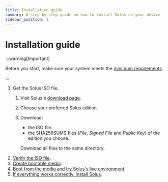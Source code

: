 ```yaml
---
title: Installation guide
summary: A step-by-step guide on how to install Solus on your device
sidebar_position: 1
---
```


# Installation guide

:::warning[Important]

Before you start, make sure your system meets the [minimum requirements](./system-requirements.md).

:::

1. Get the Solus ISO file.
   1. Visit Solus's [download page](https://getsol.us/download).
   2. Choose your preferred Solus edition.
   3. Download:
       - the ISO file.
       - the SHA256SUMS files (_File_, _Signed File_ and _Public Key_) of the edition you choose.

       Download all files to the same directory.
1. [Verify the ISO file](./verify-solus-iso.md).
1. [Create bootable media](/docs/category/create-bootable-media/).
1. [Boot from the media and try Solus's live environment](./boot-from-media.md).
1. [If everything works correctly, install Solus](./install-solus.md).
